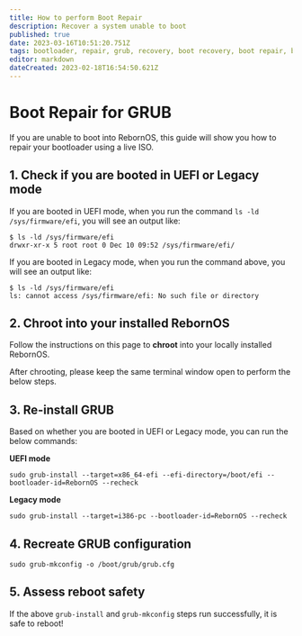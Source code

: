 ```yaml
---
title: How to perform Boot Repair
description: Recover a system unable to boot
published: true
date: 2023-03-16T10:51:20.751Z
tags: bootloader, repair, grub, recovery, boot recovery, boot repair, boot
editor: markdown
dateCreated: 2023-02-18T16:54:50.621Z
---
```


# Boot Repair for GRUB
If you are unable to boot into RebornOS, this guide will show you how to repair your bootloader using a live ISO.

## 1. Check if you are booted in UEFI or Legacy mode
If you are booted in UEFI mode, when you run the command `ls -ld /sys/firmware/efi`, you will see an output like:
```
$ ls -ld /sys/firmware/efi
drwxr-xr-x 5 root root 0 Dec 10 09:52 /sys/firmware/efi/
```
If you are booted in Legacy mode, when you run the command above, you will see an output like:

```
$ ls -ld /sys/firmware/efi
ls: cannot access /sys/firmware/efi: No such file or directory
```

## 2. Chroot into your installed RebornOS
Follow the instructions on this page to **chroot** into your locally installed RebornOS.

After chrooting, please keep the same terminal window open to perform the below steps.

## 3. Re-install GRUB
Based on whether you are booted in UEFI or Legacy mode, you can run the below commands:

**UEFI mode**
``` 
sudo grub-install --target=x86_64-efi --efi-directory=/boot/efi --bootloader-id=RebornOS --recheck
```
**Legacy mode**
```
sudo grub-install --target=i386-pc --bootloader-id=RebornOS --recheck 
```
## 4. Recreate GRUB configuration
```
sudo grub-mkconfig -o /boot/grub/grub.cfg 
```
## 5. Assess reboot safety
If the above `grub-install` and `grub-mkconfig` steps run successfully, it is safe to reboot!



